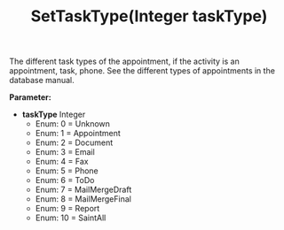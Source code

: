﻿---
uid: crmscript_ref_NSAppointment_SetTaskType
title: SetTaskType(Integer taskType)
intellisense: NSAppointment.SetTaskType
keywords: NSAppointment, GetTaskType
so.topic: reference
---

The different task types of the appointment, if the activity is an appointment, task, phone. See the different types of appointments in the database manual.

**Parameter:** 
 - **taskType** Integer
     - Enum: 0 = Unknown 
     - Enum: 1 = Appointment 
     - Enum: 2 = Document 
     - Enum: 3 = Email 
     - Enum: 4 = Fax 
     - Enum: 5 = Phone 
     - Enum: 6 = ToDo 
     - Enum: 7 = MailMergeDraft 
     - Enum: 8 = MailMergeFinal 
     - Enum: 9 = Report 
     - Enum: 10 = SaintAll 

